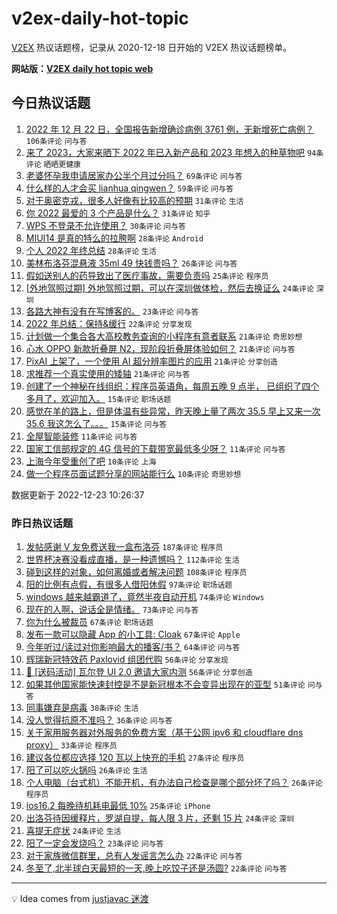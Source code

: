 # v2ex-daily-hot-topic

[V2EX](https://www.v2ex.com/) 热议话题榜，记录从 2020-12-18 日开始的 V2EX 热议话题榜单。

**网站版：[V2EX daily hot topic web](https://boojack.github.io/v2ex-daily-hot-topic-web/)**

## 今日热议话题

<!-- TODAY BEGIN -->

1. [2022 年 12 月 22 日，全国报告新增确诊病例 3761 例，无新增死亡病例？](https://www.v2ex.com/t/904290) `106条评论` `问与答`
1. [来了 2023，大家来晒下 2022 年已入新产品和 2023 年想入的种草物吧](https://www.v2ex.com/t/904249) `94条评论` `晒晒更健康`
1. [老婆怀孕我申请居家办公半个月过分吗？](https://www.v2ex.com/t/904239) `69条评论` `问与答`
1. [什么样的人才会买 lianhua qingwen？](https://www.v2ex.com/t/904257) `59条评论` `问与答`
1. [对于奥密克戎，很多人好像有比较高的预期](https://www.v2ex.com/t/904296) `31条评论` `生活`
1. [你 2022 最爱的 3 个产品是什么？](https://www.v2ex.com/t/904256) `31条评论` `知乎`
1. [WPS 不登录不允许使用？](https://www.v2ex.com/t/904314) `30条评论` `问与答`
1. [MIUI14 是真的特么的拉胯啊](https://www.v2ex.com/t/904289) `28条评论` `Android`
1. [个人 2022 年终总结](https://www.v2ex.com/t/904283) `28条评论` `生活`
1. [美林布洛芬混悬液 35ml 49 快钱贵吗？](https://www.v2ex.com/t/904335) `26条评论` `问与答`
1. [假如送别人的药导致出了医疗事故，需要负责吗](https://www.v2ex.com/t/904267) `25条评论` `程序员`
1. [[外地驾照过期] 外地驾照过期，可以在深圳做体检，然后去换证么](https://www.v2ex.com/t/904319) `24条评论` `深圳`
1. [各路大神有没有在写博客的。](https://www.v2ex.com/t/904277) `23条评论` `问与答`
1. [2022 年总结：保持&缓行](https://www.v2ex.com/t/904233) `22条评论` `分享发现`
1. [计划做一个集合各大高校教务查询的小程序有意者联系](https://www.v2ex.com/t/904288) `21条评论` `奇思妙想`
1. [心水 OPPO 新款折叠屏 N2，现阶段折叠屏体验如何？](https://www.v2ex.com/t/904255) `21条评论` `问与答`
1. [PixAI 上架了，一个使用 AI 超分辨率图片的应用](https://www.v2ex.com/t/904238) `21条评论` `分享创造`
1. [求推荐一个真实使用的矮轴](https://www.v2ex.com/t/904227) `21条评论` `问与答`
1. [创建了一个神秘在线组织：程序员英语角，每周五晚 9 点半， 已组织了四个多月了，欢迎加入。](https://www.v2ex.com/t/904318) `15条评论` `职场话题`
1. [感觉在羊的路上，但是体温有些异常，昨天晚上量了两次 35.5 早上又来一次 35.6 我这怎么了。。。](https://www.v2ex.com/t/904250) `15条评论` `问与答`
1. [全屋智能装修](https://www.v2ex.com/t/904312) `11条评论` `问与答`
1. [国家工信部规定的 4G 信号的下载带宽最低多少呀？](https://www.v2ex.com/t/904284) `11条评论` `问与答`
1. [上海今年受重创了吧](https://www.v2ex.com/t/904327) `10条评论` `上海`
1. [做一个程序员面试题分享的网站能行么](https://www.v2ex.com/t/904292) `10条评论` `奇思妙想`

数据更新于 2022-12-23 10:26:37

<!-- TODAY END -->

### 昨日热议话题

<!-- YESTERDAY BEGIN -->

1. [发帖感谢 V 友免费送我一盒布洛芬](https://www.v2ex.com/t/904082) `187条评论` `程序员`
1. [世界杯决赛没看成直播，是一种遗憾吗？](https://www.v2ex.com/t/904053) `112条评论` `生活`
1. [碰到这样的对象，如何离婚或者解决问题](https://www.v2ex.com/t/904157) `108条评论` `程序员`
1. [阳的比例有点假，有很多人借阳休假](https://www.v2ex.com/t/904124) `97条评论` `职场话题`
1. [windows 越来越霸道了，竟然半夜自动开机](https://www.v2ex.com/t/904068) `74条评论` `Windows`
1. [现在的人啊，说话全是情绪。](https://www.v2ex.com/t/904130) `73条评论` `问与答`
1. [你为什么被裁员](https://www.v2ex.com/t/904066) `67条评论` `职场话题`
1. [发布一款可以隐藏 App 的小工具: Cloak](https://www.v2ex.com/t/904132) `67条评论` `Apple`
1. [今年听过/读过对你影响最大的播客/书？](https://www.v2ex.com/t/904057) `64条评论` `问与答`
1. [辉瑞新冠特效药 Paxlovid 组团代购](https://www.v2ex.com/t/904193) `56条评论` `分享发现`
1. [🎁 [送码活动] 瓦尔登 UI 2.0 邀请大家内测](https://www.v2ex.com/t/904060) `56条评论` `分享创造`
1. [如果其他国家能快速封控是不是新冠根本不会变异出现在的亚型](https://www.v2ex.com/t/904184) `51条评论` `问与答`
1. [同事嫌弃是病毒](https://www.v2ex.com/t/904151) `38条评论` `生活`
1. [没人觉得抗原不准吗？](https://www.v2ex.com/t/904125) `36条评论` `问与答`
1. [关于家用服务器对外服务的免费方案（基于公网 ipv6 和 cloudflare dns proxy）](https://www.v2ex.com/t/904139) `33条评论` `程序员`
1. [建议各位都应选择 120 瓦以上快充的手机](https://www.v2ex.com/t/904204) `27条评论` `程序员`
1. [阳了可以吃火锅吗](https://www.v2ex.com/t/904163) `26条评论` `生活`
1. [个人电脑（台式机）不能开机，有办法自己检查是哪个部分坏了吗？](https://www.v2ex.com/t/904091) `26条评论` `程序员`
1. [ios16.2 每晚待机耗电最低 10%](https://www.v2ex.com/t/904054) `25条评论` `iPhone`
1. [出洛芬待因缓释片，罗湖自提，每人限 3 片，还剩 15 片](https://www.v2ex.com/t/904093) `24条评论` `深圳`
1. [喜提无症状](https://www.v2ex.com/t/904055) `24条评论` `生活`
1. [阳了一定会发烧吗？](https://www.v2ex.com/t/904061) `23条评论` `问与答`
1. [对于家族微信群里，总有人发谣言怎么办](https://www.v2ex.com/t/904165) `22条评论` `问与答`
1. [冬至了,北半球白天最短的一天,晚上吃饺子还是汤圆?](https://www.v2ex.com/t/904143) `22条评论` `问与答`

<!-- YESTERDAY END -->

---

💡 Idea comes from [justjavac 迷渡](https://github.com/justjavac/)
